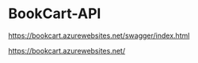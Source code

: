 # BookCart-API



https://bookcart.azurewebsites.net/swagger/index.html

https://bookcart.azurewebsites.net/
